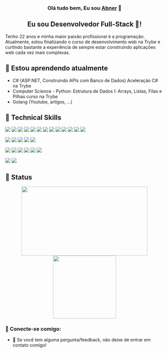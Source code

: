 <h3 align="center">
Olá tudo bem, Eu sou <a href="https://www.linkedin.com/in/abner-sousa/" target="_blank" rel="noreferrer">Abner</a> 👋
</h3>

<h2 align="center">
Eu sou Desenvolvedor Full-Stack 🎨!
</h2> 

Tenho 22 anos e minha maior paixão profissional é a programação. Atualmente, estou finalizando o curso de desenvolvimento web na Trybe e curtindo bastante a experiência de sempre estar construindo aplicações web cada vez mais complexas.

## 🌱 Estou aprendendo atualmente

- C# (ASP.NET, Construindo APIs com Banco de Dados) Aceleração C# na Trybe
- Computer Science - Python: Estrutura de Dados I: Arrays, Listas, Filas e Pilhas curso na Trybe
- Golang (Youtube, artigos, ...)

## 💼 Technical Skills

![](https://img.shields.io/badge/Code-C%23-%23239120.svg?style=flat&logo=c-sharp&logoColor=white)
![](https://img.shields.io/badge/Code-.NET-5C2D91?style=flat&logo=.net&logoColor=white)
![](https://img.shields.io/badge/Code-React-informational?style=flat&logo=react&color=61DAFB)
![](https://img.shields.io/badge/Code-Redux-informational?style=flat&logo=Redux&color=764ABC)
![](https://img.shields.io/badge/Code-JavaScript-informational?style=flat&logo=JavaScript&color=F7DF1E)
![](https://img.shields.io/badge/Code-HTML5-informational?style=flat&logo=HTML5&color=E34F26)
![](https://img.shields.io/badge/Code-Sequelize-informational?style=flat&logo=sequelize&logoColor=blue)
![](https://img.shields.io/badge/Code-Node.js-43853D?style=flat&logo=node.js&logoColor=green)
![](https://img.shields.io/badge/Code-TypeScript-007ACC?style=flat&logo=typescript&logoColor=white)
![](https://img.shields.io/badge/Code-MySQL-%2300f.svg?style=flat&logo=mysql&logoColor=white)
![](https://img.shields.io/badge/Code-JWT-black?style=flat&logo=JSON%20web%20tokens)
![](https://img.shields.io/badge/Code-MongoDB-4EA94B?style=flat&logo=mongodb&logoColor=white)
![](https://img.shields.io/badge/Code-Express.js-404D59?style=flat&logo=express&logoColor=black)

![](https://img.shields.io/badge/Tests-Mocha-%238D6748?style=flat&logo=mocha&logoColor=white)
![](https://img.shields.io/badge/Tests-Chai.js-323330?style=flat&logo=chai&logoColor=red)
![](https://img.shields.io/badge/Tests-Jest-%23C21325?style=flat&logo=jest&logoColor=white)
![](https://img.shields.io/badge/Tests-TestingLibrary-%23E33332?style=flat&logo=testing-library&logoColor=white)
![](https://img.shields.io/badge/Tests-Sinon.js-323330?style=flat&logo=sinon&logo=sinon)

![](https://img.shields.io/badge/Tools-NPM-informational?style=flat&logo=NPM&color=CB3837)
![](https://img.shields.io/badge/Tools-Heroku-informational?style=flat&logo=Heroku&color=430098)
![](https://img.shields.io/badge/Tools-Netlify-informational?style=flat&logo=netlify&color=00C7B7)
![](https://img.shields.io/badge/Tools-Git-informational?style=flat&logo=Git&color=F05032)
![](https://img.shields.io/badge/Tools-GitHub-informational?style=flat&logo=GitHub&color=181717)
![](https://img.shields.io/badge/Tools-Postman-FF6C37?style=flat&logo=postman&logoColor=white)


![](https://img.shields.io/badge/Style-CSS3-informational?style=flat&logo=CSS3&color=1572B6)
![](https://img.shields.io/badge/Code-Tailwind_CSS-38B2AC?style=flat&logo=tailwind-css&logoColor=white)

## 📜 Status

<div align="center">
  <img height="220em" width="400em" src="https://github-readme-stats.vercel.app/api/top-langs/?username=abnerferreiradesousa&layout=compact&show_icons=true&theme=dark&langs_count=10">
  <img height="200em" src="https://github-readme-stats.vercel.app/api?username=abnerferreiradesousa&show_icons=true&theme=dark">
  
</div>

### 🤝 Conecte-se comigo:

- 💬 Se você tem alguma pergunta/feedback, não deixe de entrar em contato comigo!
